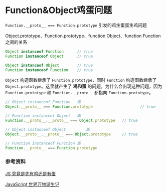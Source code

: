 # Function&Object鸡蛋问题



`Function.__proto__ === Function.prototype` 引发的鸡生蛋蛋生鸡问题

Object.prototype、Function.prototype、function Object、function Function 之间的关系



```javascript
Object instanceof Function 		// true
Function instanceof Object 		// true

Object instanceof Object 		// true
Function instanceof Function    // true
```

`Object` 构造函数继承了 `Function.prototype`，同时 `Function` 构造函数继承了`Object.prototype`。这里就产生了 **鸡和蛋** 的问题。为什么会出现这种问题，因为 `Function.prototype` 和 `Function.__proto__` 都指向 `Function.prototype`。

```javascript
// Object instanceof Function 	即
Object.__proto__ === Function.prototype 					// true

// Function instanceof Object 	即
Function.__proto__.__proto__ === Object.prototype	// true

// Object instanceof Object 		即 			
Object.__proto__.__proto__ === Object.prototype 	// true

// Function instanceof Function 即	
Function.__proto__ === Function.prototype	
```





### 参考资料

[JS 究竟是先有鸡还是有蛋](https://www.cnblogs.com/echolun/p/12384935.html)

[JavaScript 世界万物诞生记](https://zhuanlan.zhihu.com/p/22989691)